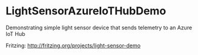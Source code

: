 # LightSensorAzureIoTHubDemo
Demonstrating simple light sensor device that sends telemetry to an Azure IoT Hub

Fritzing: http://fritzing.org/projects/light-sensor-demo


